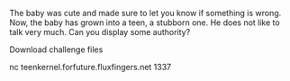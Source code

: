 The baby was cute and made sure to let you know if something is wrong. Now, the baby has grown into a teen, a stubborn one. He does not like to talk very much. Can you display some authority?

Download challenge files

nc teenkernel.forfuture.fluxfingers.net 1337


